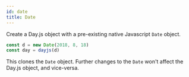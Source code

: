 ```yaml
---
id: date
title: Date
---
```


Create a Day.js object with a pre-existing native Javascript `Date` object.

```js
const d = new Date(2018, 8, 18)
const day = dayjs(d)
```

This clones the `Date` object. Further changes to the `Date` won't affect the Day.js object, and vice-versa.
